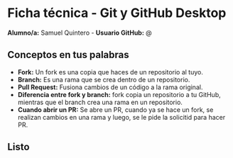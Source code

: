 # Ficha técnica - Git y GitHub Desktop
**Alumno/a:** Samuel Quintero - **Usuario GitHub:** @<classHTML15>

## Conceptos en tus palabras
- **Fork:** Un fork es una copia que haces de un repositorio al tuyo.
- **Branch:** Es una rama que se crea dentro de un repositorio.
- **Pull Request:** Fusiona cambios de un código a la rama original.
- **Diferencia entre fork y branch:** fork copia un repositorio a tu GitHub, mientras que el branch crea una rama en un repositorio. 
- **Cuando abrir un PR:** Se abre un PR, cuando ya se hace un fork, se realizan cambios en una rama y luego, se le pide la solicitid para hacer PR.

## Listo